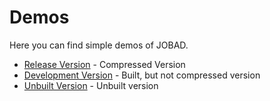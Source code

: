 # Demos

Here you can find simple demos of JOBAD. 

* [Release Version](../../examples/build/simple/release.html) - Compressed Version
* [Development Version](../../examples/build/simple/dev.html) - Built, but not compressed version
* [Unbuilt Version](../../examples/build/simple/unbuilt.html) - Unbuilt version
